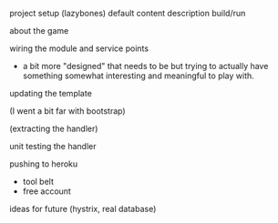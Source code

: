 

project setup (lazybones)
default content description
build/run

about the game

wiring the module and service points
- a bit more "designed" that needs to be but trying to actually have something somewhat interesting and meaningful to
play with.

updating the template

(I went a bit far with bootstrap)

(extracting the handler)

unit testing the handler

pushing to heroku
- tool belt
- free account

ideas for future (hystrix, real database)